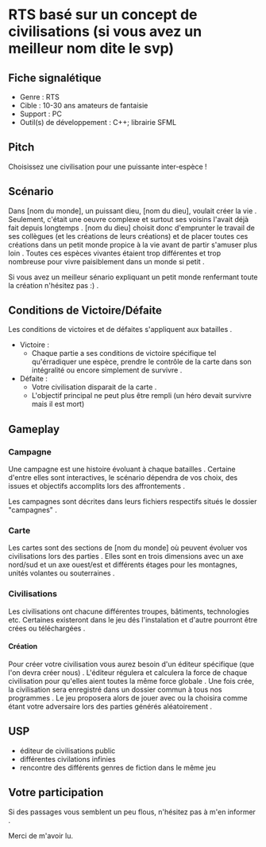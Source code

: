 # RTS basé sur un concept de civilisations (si vous avez un meilleur nom dite le svp)
## Fiche signalétique
- Genre : RTS
- Cible : 10-30 ans amateurs de fantaisie
- Support : PC
- Outil(s) de développement : C++; librairie SFML
## Pitch
Choisissez une civilisation pour une puissante inter-espèce !
## Scénario
Dans [nom du monde], un puissant dieu, [nom du dieu], voulait créer la vie .
Seulement, c'était une oeuvre complexe et surtout ses voisins l'avait déjà fait depuis longtemps .
[nom du dieu] choisit donc d'emprunter le travail de ses collègues (et les créations de leurs créations) et de placer toutes ces créations dans un petit monde propice à la vie avant de partir s'amuser plus loin .
Toutes ces espèces vivantes étaient trop différentes et trop nombreuse pour vivre paisiblement dans un monde si petit .

Si vous avez un meilleur sénario expliquant un petit monde renfermant toute la création n'hésitez pas :) .
## Conditions de Victoire/Défaite
Les conditions de victoires et de défaites s'appliquent aux batailles .
- Victoire :
   - Chaque partie a ses conditions de victoire spécifique tel qu'érradiquer une espèce, prendre le contrôle de la carte dans son intégralité ou encore simplement de survivre .
- Défaite :
   - Votre civilisation disparait de la carte .
   - L'objectif principal ne peut plus être rempli (un héro devait survivre mais il est mort)
## Gameplay
### Campagne
Une campagne est une histoire évoluant à chaque batailles . 
Certaine d'entre elles sont interactives, le scénario dépendra de vos choix, des issues et objectifs accomplits lors des affrontements .

Les campagnes sont décrites dans leurs fichiers respectifs situés le dossier "campagnes" .
### Carte
Les cartes sont des sections de [nom du monde] où peuvent évoluer vos civilisations lors des parties .
Elles sont en trois dimensions avec un axe nord/sud et un axe ouest/est et différents étages pour les montagnes, unités volantes ou souterraines .
### Civilisations
Les civilisations ont chacune différentes troupes, bâtiments, technologies etc.
Certaines existeront dans le jeu dés l'instalation et d'autre pourront être crées ou téléchargées .
#### Création
Pour créer votre civilisation vous aurez besoin d'un éditeur spécifique (que l'on devra créer nous) .
L'éditeur régulera et calculera la force de chaque civilisation pour qu'elles aient toutes la même force globale .
Une fois crée, la civilisation sera enregistré dans un dossier commun à tous nos programmes .
Le jeu proposera alors de jouer avec ou la choisira comme étant votre adversaire lors des parties générés aléatoirement .
## USP
- éditeur de civilisations public
- différentes civilations infinies
- rencontre des différents genres de fiction dans le même jeu
## Votre participation
Si des passages vous semblent un peu flous, n'hésitez pas à m'en informer .

Merci de m'avoir lu.